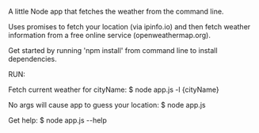 A little Node app that fetches the weather from the command line.

Uses promises to fetch your location (via ipinfo.io) and then fetch weather information from a free online service (openweathermap.org).

Get started by running 'npm install' from command line to install dependencies.

RUN:

Fetch current weather for cityName: 
  $ node app.js -l {cityName} 

No args will cause app to guess your location:
  $ node app.js 

Get help: 
  $ node app.js --help 

